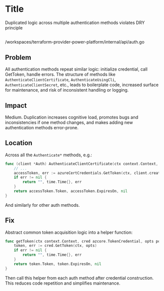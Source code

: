 # Title
Duplicated logic across multiple authentication methods violates DRY principle

##
/workspaces/terraform-provider-power-platform/internal/api/auth.go

## Problem
All authentication methods repeat similar logic: initialize credential, call GetToken, handle errors. The structure of methods like `AuthenticateClientCertificate`, `AuthenticateUsingCli`, `AuthenticateClientSecret`, etc., leads to boilerplate code, increased surface for maintenance, and risk of inconsistent handling or logging.

## Impact
Medium. Duplication increases cognitive load, promotes bugs and inconsistencies if one method changes, and makes adding new authentication methods error-prone.

## Location
Across all the `Authenticate*` methods, e.g.:
```go
func (client *Auth) AuthenticateClientCertificate(ctx context.Context, scopes []string) (string, time.Time, error) {
    // ...
    accessToken, err := azureCertCredentials.GetToken(ctx, client.createTokenRequestOptions(ctx, scopes))
    if err != nil {
        return "", time.Time{}, err
    }
    return accessToken.Token, accessToken.ExpiresOn, nil
}
```
And similarly for other auth methods.

## Fix
Abstract common token acquisition logic into a helper function:
```go
func getToken(ctx context.Context, cred azcore.TokenCredential, opts policy.TokenRequestOptions) (string, time.Time, error) {
    token, err := cred.GetToken(ctx, opts)
    if err != nil {
        return "", time.Time{}, err
    }
    return token.Token, token.ExpiresOn, nil
}
```
Then call this helper from each auth method after credential construction. This reduces code repetition and simplifies maintenance.
